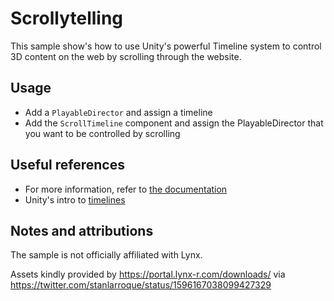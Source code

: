 # Scrollytelling

This sample show's how to use Unity's powerful Timeline system to control 3D content on the web by scrolling through the website. 

## Usage

- Add a `PlayableDirector` and assign a timeline
- Add the `ScrollTimeline` component and assign the PlayableDirector that you want to be controlled by scrolling

## Useful references

- For more information, refer to [the documentation](https://engine.needle.tools/docs/features-overview.html#timeline)
- Unity's intro to [timelines](https://learn.unity.com/tutorial/introduction-to-timeline-2019-3#5f8fa52dedbc2a284332bd38)


## Notes and attributions
The sample is not officially affiliated with Lynx.

Assets kindly provided by https://portal.lynx-r.com/downloads/ via https://twitter.com/stanlarroque/status/1596167038099427329
